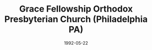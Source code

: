 ---
date: &id001 1992-05-22
end_date: null
location:
  address: 5727 Germantown Avenue
  city: Philadelphia
  state: PA
minister:
- end: 1988-01-01
  name: Jonathan C. Gibbs III
  start: 1984-10-05
  type: Organizing Pastor
- end: 1992-01-01
  name: Edward Gross
  start: 1988-01-01
  type: Organizing Pastor
- end: 1994-01-01
  name: Edward Gross
  start: 1992-01-01
  type: Pastor
- end: 2004-01-01
  name: Benjamin Snodgrass
  start: 1996-01-01
  type: Pastor
- end: null
  name: William Snodgrass
  start: 2006-01-01
  type: Pastor
ministers:
- Jonathan C. Gibbs III
- Edward Gross
- Edward Gross
- Benjamin Snodgrass
- William Snodgrass
name: Grace Fellowship Orthodox Presbyterian Church
names:
- end: 1992-05-22
  name: Grace Fellowship Chapel of Germantown
  start: 1984-10-05
- end: null
  name: Grace Fellowship Orthodox Presbyterian Church
  start: 1992-05-22
origination_date: *id001
raw_data: "PA Philadelphia\nGrace Fellowship Chapel of Germantown (October 5, 1984\u2013\
  May 22, 1992)\nGrace Fellowship Orthodox Presbyterian Church (May 22, 1992\u2013\
  \ )\n(joint OPC/PCA mission work, 1984\u20131986)\n5727 Germantown Avenue\nOrg.\
  \ Pastors: Jonathan C. Gibbs III, 1984\u201388\nEdward Gross, 1988\u201392\nPastors:\
  \ Edward Gross, 1992\u201394\nBenjamin Snodgrass, 1996\u20132004\nWilliam Snodgrass,\
  \ 2006\u2013"
states:
- PA
status:
  active: true
  end_date: null
  reason: null
  received_from: null
  withdrawal_to: null
title: Grace Fellowship Orthodox Presbyterian Church (Philadelphia PA)
year_established:
- 1992

---